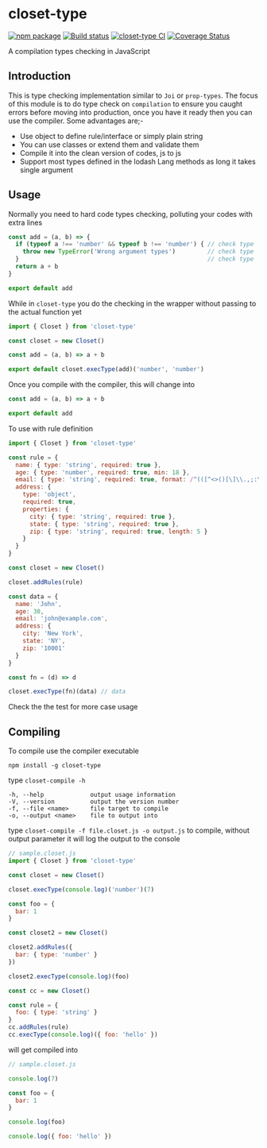 # closet-type

[![npm package](https://img.shields.io/badge/npm-0.0.3-blue.svg)](https://www.npmjs.com/package/closet-type)
[![Build status](https://ci.appveyor.com/api/projects/status/weij73ekw2rak2j0/branch/main?svg=true)](https://ci.appveyor.com/project/syarul/closet-type/branch/main)
[![closet-type CI](https://github.com/syarul/closet/actions/workflows/main-ci.yml/badge.svg?branch=main)](https://github.com/syarul/closet-type/actions/workflows/main-ci.yml)
[![Coverage Status](https://coveralls.io/repos/github/syarul/closet/badge.svg?branch=main)](https://coveralls.io/github/syarul/closet-type?branch=main)

A compilation types checking in JavaScript

## Introduction

This is type checking implementation similar to `Joi` or `prop-types`. The focus of this module is to do type check on `compilation` to ensure you caught errors before moving into production, once you have it ready then you can use the compiler. Some advantages are;-

- Use object to define rule/interface or simply plain string
- You can use classes or extend them and validate them
- Compile it into the clean version of codes, js to js
- Support most types defined in the lodash Lang methods as long it takes single argument

## Usage

Normally you need to hard code types checking, polluting your codes with extra lines

```js
const add = (a, b) => {
  if (typeof a !== 'number' && typeof b !== 'number') { // check type
    throw new TypeError('Wrong argument types')         // check type
  }                                                     // check type
  return a + b
}

export default add
```

While in `closet-type` you do the checking in the wrapper without passing to the actual function yet
```js
import { Closet } from 'closet-type'

const closet = new Closet()

const add = (a, b) => a + b

export default closet.execType(add)('number', 'number')
```

Once you compile with the compiler, this will change into
```js
const add = (a, b) => a + b

export default add
```

To use with rule definition

```js
import { Closet } from 'closet-type'

const rule = {
  name: { type: 'string', required: true },
  age: { type: 'number', required: true, min: 18 },
  email: { type: 'string', required: true, format: /^(([^<>()[\]\\.,;:\s@"]+(\.[^<>()[\]\\.,;:\s@"]+)*)|(".+"))@((\[[0-9]{1,3}\.[0-9]{1,3}\.[0-9]{1,3}\.[0-9]{1,3}\])|(([a-zA-Z\-0-9]+\.)+[a-zA-Z]{2,}))$/ },
  address: {
    type: 'object',
    required: true,
    properties: {
      city: { type: 'string', required: true },
      state: { type: 'string', required: true },
      zip: { type: 'string', required: true, length: 5 }
    }
  }
}

const closet = new Closet()

closet.addRules(rule)

const data = {
  name: 'John',
  age: 30,
  email: 'john@example.com',
  address: {
    city: 'New York',
    state: 'NY',
    zip: '10001'
  }
}

const fn = (d) => d

closet.execType(fn)(data) // data
```

Check the the test for more case usage

## Compiling

To compile use the compiler executable

`npm install -g closet-type`

type `closet-compile -h`

    -h, --help             output usage information
    -V, --version          output the version number
    -f, --file <name>      file target to compile
    -o, --output <name>    file to output into

type `closet-compile -f file.closet.js -o output.js` to compile, without output parameter it will log the output to the console

```js
// sample.closet.js
import { Closet } from 'closet-type'

const closet = new Closet()

closet.execType(console.log)('number')(7)

const foo = {
  bar: 1
}

const closet2 = new Closet()

closet2.addRules({
  bar: { type: 'number' }
})

closet2.execType(console.log)(foo)

const cc = new Closet()

const rule = {
  foo: { type: 'string' }
}
cc.addRules(rule)
cc.execType(console.log)({ foo: 'hello' })
```

will get compiled into
```js
// sample.closet.js

console.log(7)

const foo = {
  bar: 1
}

console.log(foo)

console.log({ foo: 'hello' })
```
